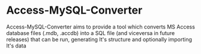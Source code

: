 # Access-MySQL-Converter
Access-MySQL-Converter aims to provide a tool which converts MS Access database files (.mdb, .accdb) into a SQL file (and viceversa in future releases) that can be run, generating It's structure and optionally importing It's data
